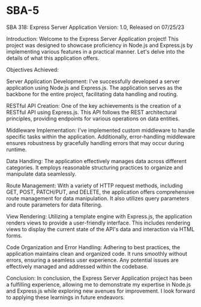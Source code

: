 # SBA-5

SBA 318: Express Server Application
Version: 1.0, Released on 07/25/23

Introduction:
Welcome to the Express Server Application project! This project was designed to showcase proficiency in Node.js and Express.js by implementing various features in a practical manner. Let's delve into the details of what this application offers.

Objectives Achieved:

Server Application Development:
I've successfully developed a server application using Node.js and Express.js. The application serves as the backbone for the entire project, facilitating data handling and routing.

RESTful API Creation:
One of the key achievements is the creation of a RESTful API using Express.js. This API follows the REST architectural principles, providing endpoints for various operations on data entities.

Middleware Implementation:
I've implemented custom middleware to handle specific tasks within the application. Additionally, error-handling middleware ensures robustness by gracefully handling errors that may occur during runtime.

Data Handling:
The application effectively manages data across different categories. It employs reasonable structuring practices to organize and manipulate data seamlessly.

Route Management:
With a variety of HTTP request methods, including GET, POST, PATCH/PUT, and DELETE, the application offers comprehensive route management for data manipulation. It also utilizes query parameters and route parameters for data filtering.

View Rendering:
Utilizing a template engine with Express.js, the application renders views to provide a user-friendly interface. This includes rendering views to display the current state of the API's data and interaction via HTML forms.

Code Organization and Error Handling:
Adhering to best practices, the application maintains clean and organized code. It runs smoothly without errors, ensuring a seamless user experience. Any potential issues are effectively managed and addressed within the codebase.

Conclusion:
In conclusion, the Express Server Application project has been a fulfilling experience, allowing me to demonstrate my expertise in Node.js and Express.js while exploring new avenues for improvement. I look forward to applying these learnings in future endeavors.
